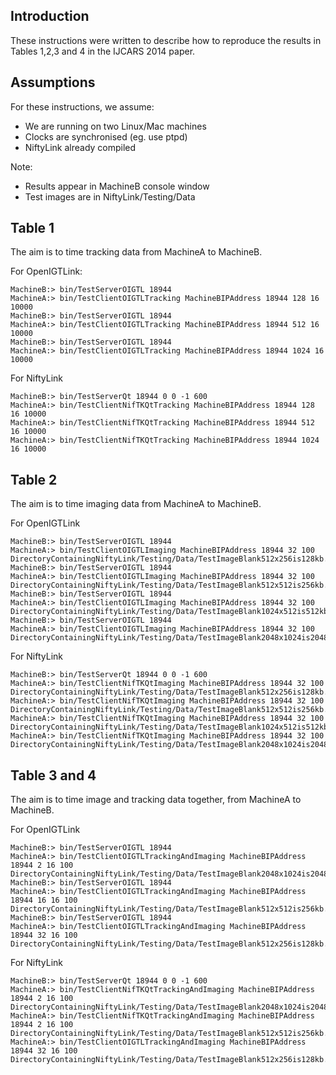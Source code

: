 Introduction
------------

These instructions were written to describe how to reproduce the results in
Tables 1,2,3 and 4 in the IJCARS 2014 paper.

Assumptions
-----------

For these instructions, we assume:

  - We are running on two Linux/Mac machines
  - Clocks are synchronised (eg. use ptpd)
  - NiftyLink already compiled

Note:

  - Results appear in MachineB console window
  - Test images are in NiftyLink/Testing/Data 

Table 1
-------

The aim is to time tracking data from MachineA to MachineB.

For OpenIGTLink:

    MachineB:> bin/TestServerOIGTL 18944
    MachineA:> bin/TestClientOIGTLTracking MachineBIPAddress 18944 128 16 10000
    MachineB:> bin/TestServerOIGTL 18944
    MachineA:> bin/TestClientOIGTLTracking MachineBIPAddress 18944 512 16 10000
    MachineB:> bin/TestServerOIGTL 18944
    MachineA:> bin/TestClientOIGTLTracking MachineBIPAddress 18944 1024 16 10000
    
For NiftyLink

    MachineB:> bin/TestServerQt 18944 0 0 -1 600 
    MachineA:> bin/TestClientNifTKQtTracking MachineBIPAddress 18944 128 16 10000
    MachineA:> bin/TestClientNifTKQtTracking MachineBIPAddress 18944 512 16 10000
    MachineA:> bin/TestClientNifTKQtTracking MachineBIPAddress 18944 1024 16 10000

Table 2
-------

The aim is to time imaging data from MachineA to MachineB.

For OpenIGTLink

    MachineB:> bin/TestServerOIGTL 18944
    MachineA:> bin/TestClientOIGTLImaging MachineBIPAddress 18944 32 100 DirectoryContainingNiftyLink/Testing/Data/TestImageBlank512x256is128kb.pgm
    MachineB:> bin/TestServerOIGTL 18944
    MachineA:> bin/TestClientOIGTLImaging MachineBIPAddress 18944 32 100 DirectoryContainingNiftyLink/Testing/Data/TestImageBlank512x512is256kb.pgm
    MachineB:> bin/TestServerOIGTL 18944
    MachineA:> bin/TestClientOIGTLImaging MachineBIPAddress 18944 32 100 DirectoryContainingNiftyLink/Testing/Data/TestImageBlank1024x512is512kb.pgm 
    MachineB:> bin/TestServerOIGTL 18944
    MachineA:> bin/TestClientOIGTLImaging MachineBIPAddress 18944 32 100 DirectoryContainingNiftyLink/Testing/Data/TestImageBlank2048x1024is2048kb.pgm

For NiftyLink

    MachineB:> bin/TestServerQt 18944 0 0 -1 600
    MachineA:> bin/TestClientNifTKQtImaging MachineBIPAddress 18944 32 100 DirectoryContainingNiftyLink/Testing/Data/TestImageBlank512x256is128kb.pgm
    MachineA:> bin/TestClientNifTKQtImaging MachineBIPAddress 18944 32 100 DirectoryContainingNiftyLink/Testing/Data/TestImageBlank512x512is256kb.pgm
    MachineA:> bin/TestClientNifTKQtImaging MachineBIPAddress 18944 32 100 DirectoryContainingNiftyLink/Testing/Data/TestImageBlank1024x512is512kb.pgm
    MachineA:> bin/TestClientNifTKQtImaging MachineBIPAddress 18944 32 100 DirectoryContainingNiftyLink/Testing/Data/TestImageBlank2048x1024is2048kb.pgm 

Table 3 and 4
-------------

The aim is to time image and tracking data together, from MachineA to MachineB.

For OpenIGTLink

    MachineB:> bin/TestServerOIGTL 18944 
    MachineA:> bin/TestClientOIGTLTrackingAndImaging MachineBIPAddress 18944 2 16 100 DirectoryContainingNiftyLink/Testing/Data/TestImageBlank2048x1024is2048kb.pgm
    MachineB:> bin/TestServerOIGTL 18944
    MachineA:> bin/TestClientOIGTLTrackingAndImaging MachineBIPAddress 18944 16 16 100 DirectoryContainingNiftyLink/Testing/Data/TestImageBlank512x512is256kb.pgm
    MachineB:> bin/TestServerOIGTL 18944
    MachineA:> bin/TestClientOIGTLTrackingAndImaging MachineBIPAddress 18944 32 16 100 DirectoryContainingNiftyLink/Testing/Data/TestImageBlank512x256is128kb.pgm

For NiftyLink

    MachineB:> bin/TestServerQt 18944 0 0 -1 600
    MachineA:> bin/TestClientNifTKQtTrackingAndImaging MachineBIPAddress 18944 2 16 100 DirectoryContainingNiftyLink/Testing/Data/TestImageBlank2048x1024is2048kb.pgm
    MachineA:> bin/TestClientNifTKQtTrackingAndImaging MachineBIPAddress 18944 2 16 100 DirectoryContainingNiftyLink/Testing/Data/TestImageBlank512x512is256kb.pgm
    MachineA:> bin/TestClientOIGTLTrackingAndImaging MachineBIPAddress 18944 32 16 100  DirectoryContainingNiftyLink/Testing/Data/TestImageBlank512x256is128kb.pgm 
  
